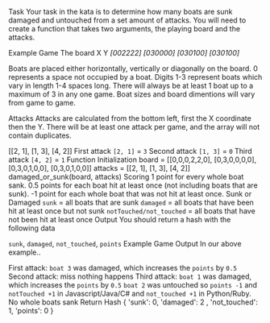 Task
Your task in the kata is to determine how many boats are sunk damaged and untouched from a set amount of attacks. You will need to create a function that takes two arguments, the playing board and the attacks.

Example Game
The board
X
Y
_[002222]_
_[030000]_
_[030100]_
_[030100]_

Boats are placed either horizontally, vertically or diagonally on the board. 0 represents a space not occupied by a boat. Digits 1-3 represent boats which vary in length 1-4 spaces long. There will always be at least 1 boat up to a maximum of 3 in any one game. Boat sizes and board dimentions will vary from game to game.

Attacks
Attacks are calculated from the bottom left, first the X coordinate then the Y. There will be at least one attack per game, and the array will not contain duplicates.

[[2, 1], [1, 3], [4, 2]]
First attack `[2, 1]` = `3`
Second attack `[1, 3]` = `0`
Third attack `[4, 2]` = `1`
Function Initialization
board = [[0,0,0,2,2,0],
[0,3,0,0,0,0],
[0,3,0,1,0,0],
[0,3,0,1,0,0]]
attacks = [[2, 1], [1, 3], [4, 2]]
damaged_or_sunk(board, attacks)
Scoring
1 point for every whole boat sank.
0.5 points for each boat hit at least once (not including boats that are sunk).
-1 point for each whole boat that was not hit at least once.
Sunk or Damaged
`sunk` = all boats that are sunk
`damaged` = all boats that have been hit at least once but not sunk
`notTouched/not_touched` = all boats that have not been hit at least once
Output
You should return a hash with the following data

`sunk`, `damaged`, `not_touched`, `points`
Example Game Output
In our above example..

First attack: `boat 3` was damaged, which increases the `points` by `0.5`
Second attack: miss nothing happens
Third attack: `boat 1` was damaged, which increases the `points` by `0.5`
`boat 2` was untouched so `points -1` and `notTouched +1` in Javascript/Java/C# and `not_touched +1` in Python/Ruby.
No whole boats sank
Return Hash
{ 'sunk': 0, 'damaged': 2 , 'not_touched': 1, 'points': 0 }
